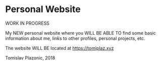 # Personal Website

WORK IN PROGRESS

My NEW personal website where you WILL BE ABLE TO find some basic information about me, links to other profiles, personal projects, etc.

The website WILL BE located at https://tomiplaz.xyz

Tomislav Plazonic, 2018
